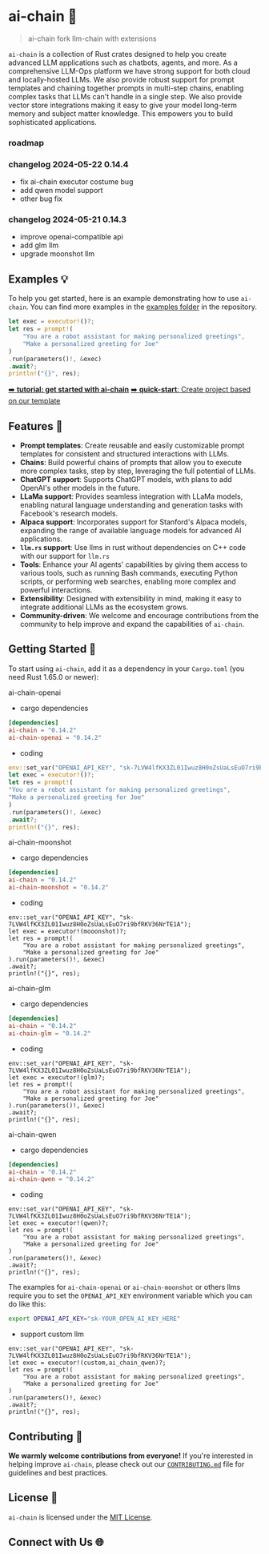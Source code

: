 # ai-chain 🚀
> ai-chain fork llm-chain with extensions

`ai-chain` is a collection of Rust crates designed to help you create advanced LLM applications such as chatbots, agents, and more. As a comprehensive LLM-Ops platform we have strong support for both cloud and locally-hosted LLMs. We also provide robust support for prompt templates and chaining together prompts in multi-step chains, enabling complex tasks that LLMs can't handle in a single step. We also provide vector store integrations making it easy to give your model long-term memory and subject matter knowledge. This empowers you to build sophisticated applications.


### roadmap



### changelog 2024-05-22 0.14.4
* fix ai-chain executor costume bug
* add qwen model support
* other bug fix

### changelog 2024-05-21 0.14.3
* improve openai-compatible api
* add glm llm
* upgrade moonshot llm


## Examples 💡

To help you get started, here is an example demonstrating how to use `ai-chain`. You can find more examples in the [examples folder](/crates/ai-chain-openai/examples) in the repository.

```rust
let exec = executor!()?;
let res = prompt!(
    "You are a robot assistant for making personalized greetings",
    "Make a personalized greeting for Joe"
)
.run(parameters()!, &exec)
.await?;
println!("{}", res);
```

[➡️ **tutorial: get started with ai-chain**](https://github.com/godlinchong/ai-chain/docs/getting-started-tutorial/index)
[➡️ **quick-start**: Create project based on our template](https://github.com/godlinchong/ai-chain-template/generate)

## Features 🌟

- **Prompt templates**: Create reusable and easily customizable prompt templates for consistent and structured interactions with LLMs.
- **Chains**: Build powerful chains of prompts that allow you to execute more complex tasks, step by step, leveraging the full potential of LLMs.
- **ChatGPT support**: Supports ChatGPT models, with plans to add OpenAI's other models in the future.
- **LLaMa support**: Provides seamless integration with LLaMa models, enabling natural language understanding and generation tasks with Facebook's research models.
- **Alpaca support**: Incorporates support for Stanford's Alpaca models, expanding the range of available language models for advanced AI applications.
- **`llm.rs` support**: Use llms in rust without dependencies on C++ code with our support for `llm.rs`
- **Tools**: Enhance your AI agents' capabilities by giving them access to various tools, such as running Bash commands, executing Python scripts, or performing web searches, enabling more complex and powerful interactions.
- **Extensibility**: Designed with extensibility in mind, making it easy to integrate additional LLMs as the ecosystem grows.
- **Community-driven**: We welcome and encourage contributions from the community to help improve and expand the capabilities of `ai-chain`.

## Getting Started 🚀

To start using `ai-chain`, add it as a dependency in your `Cargo.toml` (you need Rust 1.65.0 or newer):


ai-chain-openai

* cargo dependencies

```toml
[dependencies]
ai-chain = "0.14.2"
ai-chain-openai = "0.14.2"
```

* coding

```rust
env::set_var("OPENAI_API_KEY", "sk-7LVW4lfKX3ZL01Iwuz8H0oZsUaLsEuO7ri9bfRKV36NrTE1A");
let exec = executor!()?;
let res = prompt!(
"You are a robot assistant for making personalized greetings",
"Make a personalized greeting for Joe"
)
.run(parameters()!, &exec)
.await?;
println!("{}", res);
```




ai-chain-moonshot

 * cargo dependencies

```toml
[dependencies]
ai-chain = "0.14.2"
ai-chain-moonshot = "0.14.2"
```

* coding

```
env::set_var("OPENAI_API_KEY", "sk-7LVW4lfKX3ZL01Iwuz8H0oZsUaLsEuO7ri9bfRKV36NrTE1A");
let exec = executor!(mooonshot)?;
let res = prompt!(
    "You are a robot assistant for making personalized greetings",
    "Make a personalized greeting for Joe"
).run(parameters()!, &exec)
.await?;
println!("{}", res);
```


ai-chain-glm


* cargo dependencies

```toml
[dependencies]
ai-chain = "0.14.2"
ai-chain-glm = "0.14.2"
```

* coding

```
env::set_var("OPENAI_API_KEY", "sk-7LVW4lfKX3ZL01Iwuz8H0oZsUaLsEuO7ri9bfRKV36NrTE1A");
let exec = executor!(glm)?;
let res = prompt!(
    "You are a robot assistant for making personalized greetings",
    "Make a personalized greeting for Joe"
).run(parameters()!, &exec)
.await?;
println!("{}", res);
```


ai-chain-qwen


* cargo dependencies

```toml
[dependencies]
ai-chain = "0.14.2"
ai-chain-qwen = "0.14.2"
```

* coding

```
env::set_var("OPENAI_API_KEY", "sk-7LVW4lfKX3ZL01Iwuz8H0oZsUaLsEuO7ri9bfRKV36NrTE1A");
let exec = executor!(qwen)?;
let res = prompt!(
    "You are a robot assistant for making personalized greetings",
    "Make a personalized greeting for Joe"
)
.run(parameters()!, &exec)
.await?;
println!("{}", res);

```

The examples for `ai-chain-openai` or `ai-chain-moonshot` or others llms require you to set the `OPENAI_API_KEY` environment variable which you can do like this:

```bash
export OPENAI_API_KEY="sk-YOUR_OPEN_AI_KEY_HERE"

```

* support custom llm

```
env::set_var("OPENAI_API_KEY", "sk-7LVW4lfKX3ZL01Iwuz8H0oZsUaLsEuO7ri9bfRKV36NrTE1A");
let exec = executor!(custom,ai_chain_qwen)?;
let res = prompt!(
    "You are a robot assistant for making personalized greetings",
    "Make a personalized greeting for Joe"
)
.run(parameters()!, &exec)
.await?;
println!("{}", res);
```

## Contributing 🤝

**We warmly welcome contributions from everyone!** If you're interested in helping improve `ai-chain`, please check out our [`CONTRIBUTING.md`](/docs/CONTRIBUTING.md) file for guidelines and best practices.

## License 📄

`ai-chain` is licensed under the [MIT License](/LICENSE).

## Connect with Us 🌐